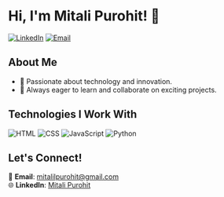 # Hi, I'm Mitali Purohit! 👋

[![LinkedIn](https://img.shields.io/badge/LinkedIn-Mitali%20Purohit-blue?style=flat&logo=linkedin)](https://www.linkedin.com/in/mitali-rajpurohit01/)
[![Email](https://img.shields.io/badge/Email-mitalilpurohit%40gmail.com-red?style=flat&logo=gmail)](mailto:mitalilpurohit@gmail.com)

## About Me
- 🌟 Passionate about technology and innovation.  
- 💼 Always eager to learn and collaborate on exciting projects.  

## Technologies I Work With
![HTML](https://img.shields.io/badge/Code-HTML-orange?style=flat&logo=html5)
![CSS](https://img.shields.io/badge/Style-CSS-blue?style=flat&logo=css3)
![JavaScript](https://img.shields.io/badge/Logic-JavaScript-yellow?style=flat&logo=javascript)
![Python](https://img.shields.io/badge/Language-Python-blue?style=flat&logo=python)

## Let's Connect!
📧 **Email**: [mitalilpurohit@gmail.com](mailto:mitalilpurohit@gmail.com)  
🌐 **LinkedIn**: [Mitali Purohit](https://www.linkedin.com/in/mitali-rajpurohit01/)  
